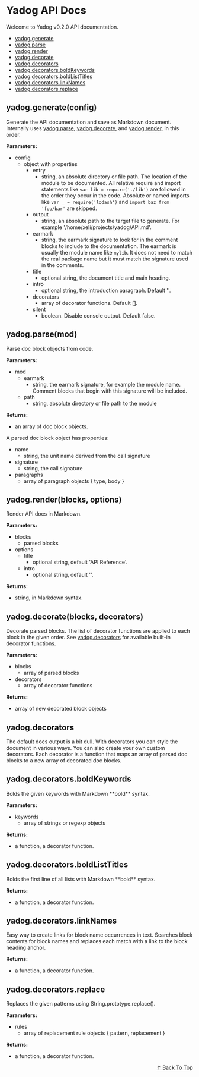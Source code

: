 <a name="top"></a>
# Yadog API Docs

Welcome to Yadog v0.2.0 API documentation.


- [yadog.generate](#yadoggenerate)
- [yadog.parse](#yadogparse)
- [yadog.render](#yadogrender)
- [yadog.decorate](#yadogdecorate)
- [yadog.decorators](#yadogdecorators)
- [yadog.decorators.boldKeywords](#yadogdecoratorsboldKeywords)
- [yadog.decorators.boldListTitles](#yadogdecoratorsboldListTitles)
- [yadog.decorators.linkNames](#yadogdecoratorslinkNames)
- [yadog.decorators.replace](#yadogdecoratorsreplace)

<a name="yadoggenerate"></a>
## yadog.generate(config)

Generate the API documentation and save as Markdown document.
Internally uses [yadog.parse](#yadogparse), [yadog.decorate](#yadogdecorate), and [yadog.render](#yadogrender),
in this order.

**Parameters:**
- config
  - object with properties
    - entry
      - string, an absolute directory or file path. The location of the module to be documented. All relative require and import statements like `var lib = require('./lib')` are followed in the order they occur in the code. Absolute or named imports like `var _ = require('lodash')` and `import baz from 'foo/bar'` are skipped.
    - output
      - string, an absolute path to the target file to generate. For example '/home/xeli/projects/yadog/API.md'.
    - earmark
      - string, the earmark signature to look for in the comment blocks to include to the documentation. The earmark is usually the module name like `mylib`. It does not need to match the real package name but it must match the signature used in the comments.
    - title
      - optional string, the document title and main heading.
    - intro
      - optional string, the introduction paragraph. Default ''.
    - decorators
      - array of decorator functions. Default [].
    - silent
      - boolean. Disable console output. Default false.

<a name="yadogparse"></a>
## yadog.parse(mod)

Parse doc block objects from code.

**Parameters:**
- mod
  - earmark
    - string, the earmark signature, for example the module name. Comment blocks that begin with this signature will be included.
  - path
    - string, absolute directory or file path to the module

**Returns:**
- an array of doc block objects.

A parsed doc block object has properties:
- name
  - string, the unit name derived from the call signature
- signature
  - string, the call signature
- paragraphs
  - array of paragraph objects { type, body }

<a name="yadogrender"></a>
## yadog.render(blocks, options)

Render API docs in Markdown.

**Parameters:**
- blocks
  - parsed blocks
- options
  - title
    - optional string, default 'API Reference'.
  - intro
    - optional string, default ''.

**Returns:**
- string, in Markdown syntax.

<a name="yadogdecorate"></a>
## yadog.decorate(blocks, decorators)

Decorate parsed blocks. The list of decorator functions are applied to
each block in the given order. See [yadog.decorators](#yadogdecorators) for available
built-in decorator functions.

**Parameters:**
- blocks
  - array of parsed blocks
- decorators
  - array of decorator functions

**Returns:**
- array of new decorated block objects

<a name="yadogdecorators"></a>
## yadog.decorators

The default docs output is a bit dull.
With decorators you can style the document in various ways.
You can also create your own custom decorators.
Each decorator is a function that maps an array of parsed doc blocks
to a new array of decorated doc blocks.

<a name="yadogdecoratorsboldKeywords"></a>
## yadog.decorators.boldKeywords

Bolds the given keywords with Markdown &ast;&ast;bold&ast;&ast; syntax.

**Parameters:**
- keywords
  - array of strings or regexp objects

**Returns:**
- a function, a decorator function.

<a name="yadogdecoratorsboldListTitles"></a>
## yadog.decorators.boldListTitles

Bolds the first line of all lists with
Markdown &ast;&ast;bold&ast;&ast; syntax.

**Returns:**
- a function, a decorator function.

<a name="yadogdecoratorslinkNames"></a>
## yadog.decorators.linkNames

Easy way to create links for block name occurrences in text.
Searches block contents for block names and replaces each match with
a link to the block heading anchor.

**Returns:**
- a function, a decorator function.

<a name="yadogdecoratorsreplace"></a>
## yadog.decorators.replace

Replaces the given patterns using String.prototype.replace().

**Parameters:**
- rules
  - array of replacement rule objects { pattern, replacement }

**Returns:**
- a function, a decorator function.

<p style="text-align: right">
<a href="#top">&uarr; Back To Top</a>
</p>
